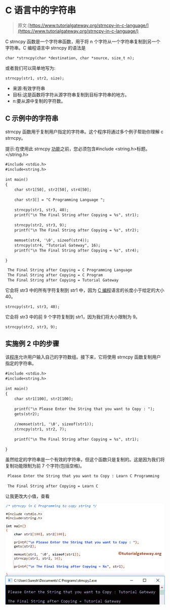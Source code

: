 # C 语言中的字符串

> 原文:[https://www.tutorialgateway.org/strncpy-in-c-language/](https://www.tutorialgateway.org/strncpy-in-c-language/)

C strncpy 函数是一个字符串函数，用于将 n 个字符从一个字符串复制到另一个字符串。C 编程语言中 strncpy 的语法是

```
char *strncpy(char *destination, char *source, size_t n);
```

或者我们可以简单地写为:

```
strncpy(str1, str2, size);
```

*   来源:有效字符串
*   目标:这是函数将字符从源字符串复制到目标字符串的地方。
*   n:要从源中复制的字符数。

## C 示例中的字符串

strncpy 函数用于复制用户指定的字符串。这个程序将通过多个例子帮助你理解 c strncpy。

提示:在使用此 strncpy [功能](https://www.tutorialgateway.org/c-string/)之前，您必须包含#include <string.h>标题。</string.h>

```
#include <stdio.h> 
#include<string.h>

int main()
{
   	char str1[50], str2[50], str4[50];

   	char str3[] = "C Programming Language ";

   	strncpy(str1, str3, 40);		
   	printf("\n The Final String after Copying = %s", str1);

   	strncpy(str2, str3, 9);
   	printf("\n The Final String after Copying = %s", str2);

 	memset(str4, '\0', sizeof(str4));
   	strncpy(str4, "Tutorial Gateway", 16);
   	printf("\n The Final String after Copying = %s", str4);

}
```

```
 The Final String after Copying = C Programming Language 
 The Final String after Copying = C Program
 The Final String after Copying = Tutorial Gateway
```

它会将 str3 中的所有字符复制到 str1 中，因为 [C 编程](https://www.tutorialgateway.org/c-programming/)语言的长度小于给定的大小 40。

```
strncpy(str1, str3, 40);
```

它会将 str3 中的前 9 个字符复制到 str1，因为我们将大小限制为 9。

```
strncpy(str2, str3, 9);
```

## 实施例 2 中的步骤

该[程序](https://www.tutorialgateway.org/c-programming-examples/)允许用户输入自己的字符数组。接下来，它将使用 strncpy 函数复制用户指定的字符串。

```
#include <stdio.h> 
#include<string.h>

int main()
{
	char str1[100], str2[100];

	printf("\n Please Enter the String that you want to Copy : ");
	gets(str2);	

	//memset(str1, '\0', sizeof(str1));
	strncpy(str1, str2, 7);

 	printf("\n The Final String after Copying = %s", str1);

}
```

虽然给定的字符串是一个有效的字符串，但这个函数只是复制的。这是因为我们将复制功能限制为前 7 个字符(包括空格)。

```
 Please Enter the String that you want to Copy : Learn C Programming

 The Final String after Copying = Learn C
```

让我更改大小值，查看

![strncpy in C Language 3](img/42f7d569573715e19dfecf4a38bad546.png)